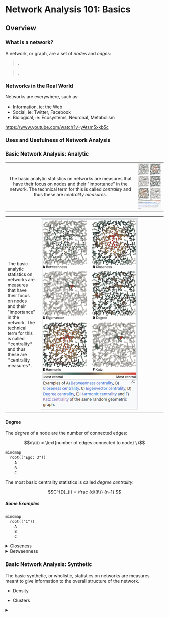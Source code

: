 # Network Analysis 101: Basics

## Overview


### What is a network?

A network, or graph, are a set of *nodes* and *edges*:

> .

> .

### Networks in the Real World

Networks are everywhere, such as:

- Information, ie: the Web
- Social, ie: Twitter, Facebook
- Biological, ie: Ecosystems, Neuronal, Metabolism

https://www.youtube.com/watch?v=yAtsm5xkb5c

### Uses and Usefulness of Network Analysis


### Basic Network Analysis: Analytic

|||
|:-:|:-:|
|The basic analytic statistics on networks are measures that have their focus on nodes and their "importance" in the network. The technical term for this is called *centrality* and thus these are *centrality measures*.|![centralities](network-centralities.png)|

<table width="66%">
  <tr>
    <td width="20%">The basic analytic statistics on networks are measures that have their focus on nodes and their "importance" in the network. The technical term for this is called *centrality* and thus these are *centrality measures*.</td>
    <td><img src="network-centralities.png" alt="Common Centrality Measures"/></td>
  </tr>
</table>

#### Degree

The *degree* of a node are the number of connected edges:

$$d\(i\) = \text{number of edges connected to node} \ i$$

```mermaid
mindmap
  root(("Ego: 3"))
    A
    B
    C
```

The most basic centrality statistics is called *degree centrality*:

$$C^{D}_{i} = \frac {d\(i\)} {n-1} $$

##### Some Examples

```mermaid
mindmap
  root(("1"))
    A
    B
    C
```

<details>
<summary>Closeness</summary>
</details>

<details>
<summary>Betweenness</summary>
</details>


### Basic Network Analysis: Synthetic

The basic synthetic, or wholistic, statistics on networks are measures meant to give information to the overall structure of the network.

- Density

- Clusters






<details>
<summary></summary>
</details>
